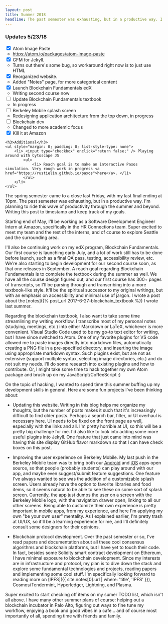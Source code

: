 ```yaml
---
layout: post
title: Summer 2018
headline: The past semester was exhausting, but in a productive way. I'm planning to ride this wave of productivity through the summer and beyond. Writing this post to timestamp and keep track of my goals. Starting end of May, I'll be working as a Software Development Engineer Intern at Amazon, specifically in the HR Connections team. Super excited to meet my team and the rest of the interns, and of course to explore Seattle and the surrounding area.
---
```


<div class="message">
    <h3>Updates 5/23/18</h3>
    <ul style="margin: 0; padding: 0; list-style-type: none">
        <li> <input type="checkbox" onclick="return false;" checked /> Atom Image Paste
            <ul>
                <li> <a href="https://atom.io/packages/atom-image-paste"> https://atom.io/packages/atom-image-paste </a> </li>
            </ul>
        </li>
        <li> <input type="checkbox" onclick="return false;" checked /> GFM for Jekyll.
            <ul>
                <li> Turns out there's some bug, so workaround right now is to just use HTML </li>
            </ul>
        </li>
        <li> <input type="checkbox" onclick="return false;" checked /> Reorganized website.
            <ul>
                <li> Added "Notes" page, for more categorical content </li>
            </ul>
        </li>
        <li> <input type="checkbox" onclick="return false;" checked /> Launch Blockchain Fundamentals edX
        <ul>
            <li>Writing second course now</li>
        </ul>
        </li>
        <li> <input type="checkbox" onclick="return false;" /> Update Blockchain Fundamentals textbook
          <ul>
              <li>In progress</li>
          </ul>
        </li>
        <li> <input type="checkbox" onclick="return false;" /> Berkeley Mobile splash screen
          <ul>
              <li>Redesigning application architecture from the top down, in progress</li>
          </ul>
        </li>
        <li> <input type="checkbox" onclick="return false;" /> Blockchain dev
        <ul>
            <li>Changed to more academic focus</li>
        </ul>
        </li>
        <li> <input type="checkbox" onclick="return false;" checked /> Kill it at Amazon </li>
    </ul>

    <h3>Additional</h3>
    <ul style="margin: 0; padding: 0; list-style-type: none">
        <li> <input type="checkbox" onclick="return false;" /> Playing around with Cytoscape JS
            <ul>
                <li> Reach goal is to make an interactive Paxos simulation. Very rough work in progress <a href="https://rustielin.github.io/paxos">here</a>. </li>
            </ul>
        </li>
    </ul>
</div>

The spring semester came to a close last Friday, with my last final ending at 10pm. The past semester was exhausting, but in a productive way. I'm planning to ride this wave of productivity through the summer and beyond. Writing this post to timestamp and keep track of my goals.

Starting end of May, I'll be working as a Software Development Engineer Intern at Amazon, specifically in the HR Connections team. Super excited to meet my team and the rest of the interns, and of course to explore Seattle and the surrounding area.

I'll also be continuing work on my edX program, Blockchain Fundamentals. Our first course is launching early July, and a lot of work still has to be done before launch, such as a final QA pass, testing, accessibility review, etc. We're also starting to begin development for our second course soon, as that one releases in September. A reach goal regarding Blockchain Fundamentals is to complete the textbook during the summer as well. We have all the course design figured out, and our first course has 300+ pages of transcripts, so I'll be parsing through and transcribing into a more textbook-like style. It'll be the spiritual successor to my original writings, but with an emphasis on accessibility and minimal use of jargon. I wrote a post about the [notes]({% post_url 2017-6-27-blockchain_textbook %}) I wrote last summer.

Regarding the blockchain textbook, I also want to take some time streamlining my writing workflow. I transcribe most of my personal notes (studying, meetings, etc.) into either Markdown or LaTeX, whichever is more convenient. Visual Studio Code used to be my go-to text editor for writing, but I have since switched to Atom. One of my favorite plugins for VS code allowed me to paste images directly into markdown files, automatically creating a PNG file in a pre-specified directory, and inserting the image using appropriate markdown syntax. Such plugins exist, but are not as extensive (support multiple syntax, selecting image directories, etc.) and do not suit my needs. I'll do some research into existing plugins and how to contribute. Or, I might take some time to hack together my own Atom package and brush up on my JavaScript/CoffeeScript :)

On the topic of hacking, I wanted to spend time this summer buffing up my development skills in general. Here are some fun projects I've been thinking about:

* Updating this website. Writing in this blog helps me organize my thoughts, but the number of posts makes it such that it's increasingly difficult to find older posts. Perhaps a search bar, filter, or UI overhaul is necessary here. UI needs to be fixed on the front page as well, especially with the links and all. I'm pretty horrible at UI, so this will be a pretty big challenge for me. I'd also like to look into adding some more useful plugins into Jekyll. One feature that just came into mind was having this site display GitHub flavor markdown so that I can have check boxes on this post.

* Improving the user experience on Berkeley Mobile. My last push in the Berkeley Mobile team was to bring both our [Android](https://github.com/asuc-octo/berkeley-mobile-android) and [iOS](https://github.com/asuc-octo/berkeley-mobile-ios) apps open source, so that people (probably students) can play around with our app, and maybe even suggest/submit feature suggestions. One feature I've always wanted to see was the addition of a customizable splash screen. Users already have the option to favorite libraries and food items, so it seems natural to be able to see these on some sort of splash screen. Currently, the app just dumps the user on a screen with the Berkeley Mobile logo, with the navigation drawer open, linking to all our other screens. Being able to customize their own experience is pretty important in mobile apps, from my experience, and here I'm applying my own "be your own user" mentality. As I explained earlier, I'm pretty trash at UI/UX, so it'll be a learning experience for me, and I'll definitely consult some designers for their opinions.

* Blockchain protocol development. Over the past semester or so, I've read papers and documentation about all these cool consensus algorithms and blockchain platforms, but I have yet to touch their code. In fact, besides some Solidity smart contract development on Ethereum, I have minimal exposure to blockchain development. Since my interests are in infrastructure and protocol, my plan is to dive down the stack and explore some fundamental technologies and projects, reading papers and implementing some cool stuff. I'm specifically looking forward to reading more on [IPFS]({{ site.notes[0].url | where: 'title', 'IPFS' }}), Cosmos/Tendermint, Hyperledger, Lightning, and Plasma.

Super excited to start checking off items on my sumer TODO list, which isn't all above. I have many other summer plans of course: helping out a blockchain incubator in Palo Alto, figuring out ways to fine tune my workflow, enjoying a book and good vibes in a cafe... and of course most importantly of all, spending time with friends and family.
